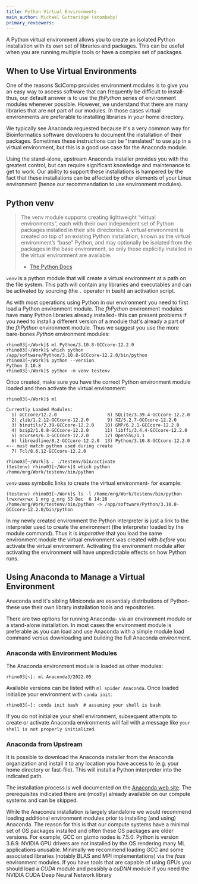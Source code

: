 ```yaml
---
title: Python Virtual Environments
main_author: Michael Gutteridge (atombaby)
primary_reviewers:
---
```


A Python virtual environment allows you to create an isolated Python installation with its own set of libraries and packages.  This can be useful when you are running multiple tools or have a complex set of packages.

## When to Use Virtual Environments

One of the reasons SciComp provides environment modules is to give you an easy way to access software that can frequently be difficult to install- thus, our default answer is to use the _fhPython_ series of environment modules whenever possible.  However, we understand that there are many libraries that are not part of our modules. In those cases virtual environments are preferable to installing libraries in your home directory.

We typically see Anaconda requested because it's a very common way for Bioinformatics software developers to document the installation of their packages.  Sometimes these instructions can be "translated" to use `pip` in a virtual environment, but this is a good use case for the Anaconda module.

Using the stand-alone, upstream Anaconda installer provides you with the greatest control, but can require significant knowledge and maintenance to get to work.  Our ability to support these installations is hampered by the fact that these installations can be affected by other elements of your Linux environment (hence our recommendation to use environment modules).

## Python venv 

> The venv module supports creating lightweight “virtual environments”, each with their own independent set of Python packages installed in their site directories. A virtual environment is created on top of an existing Python installation, known as the virtual environment’s “base” Python, and may optionally be isolated from the packages in the base environment, so only those explicitly installed in the virtual environment are available.
>  - [The Python Docs](https://docs.python.org/3/library/venv.html)

`venv` is a python module that will create a virtual environment at a path on the file system.  This path will contain any libraries and executables and can be activated by sourcing (the `.` operator in bash) an activation script.

As with most operations using Python in our environment you need to first load a Python environment module.  The _fhPython_ environment modules have many Python libraries already installed- this can present problems if you need to install a different version of a module that's already a part of the _fhPython_ environment module.  Thus we suggest you use the more bare-bones _Python_ environment modules:

```console
rhino03[~/Work]$ ml Python/3.10.8-GCCcore-12.2.0
rhino03[~/Work]$ which python
/app/software/Python/3.10.8-GCCcore-12.2.0/bin/python
rhino03[~/Work]$ python --version
Python 3.10.8
rhino03[~/Work]$ python -m venv testenv
```

Once created, make sure you have the correct Python environment module loaded and then activate the virtual environment:

```console
rhino03[~/Work]$ ml

Currently Loaded Modules:
  1) GCCcore/12.2.0                   8) SQLite/3.39.4-GCCcore-12.2.0
  2) zlib/1.2.12-GCCcore-12.2.0       9) XZ/5.2.7-GCCcore-12.2.0
  3) binutils/2.39-GCCcore-12.2.0    10) GMP/6.2.1-GCCcore-12.2.0
  4) bzip2/1.0.8-GCCcore-12.2.0      11) libffi/3.4.4-GCCcore-12.2.0
  5) ncurses/6.3-GCCcore-12.2.0      12) OpenSSL/1.1
  6) libreadline/8.2-GCCcore-12.2.0  13) Python/3.10.8-GCCcore-12.2.0  <-- must match python used during create
  7) Tcl/8.6.12-GCCcore-12.2.0

rhino03[~/Work]$ . ./testenv/bin/activate
(testenv) rhino03[~/Work]$ which python
/home/mrg/Work/testenv/bin/python
```

`venv` uses symbolic links to create the virtual environment- for example:

```console
(testenv) rhino03[~/Work]$ ls -l /home/mrg/Work/testenv/bin/python
lrwxrwxrwx 1 mrg g_mrg 53 Dec  6 14:28 /home/mrg/Work/testenv/bin/python -> /app/software/Python/3.10.8-GCCcore-12.2.0/bin/python
```

In my newly created environment the Python interpreter is just a link to the interpreter used to create the environment (the interpreter loaded by the module command).  Thus it is _imperative_ that you load the same environment module the virtual environment was created with _before_ you activate the virtual environment.  Activating the environment module after activating the environment will have unpredictable effects on how Python runs.

## Using Anaconda to Manage a Virtual Environment

Anaconda and it's sibling Miniconda are essentialy distributions of Python- these use their own library installation tools and repositories.

There are two options for running Anaconda- via an environment module or a stand-alone installation.  In most cases the environment module is preferable as you can load and use Anaconda with a simple module load command versus downloading and building the full Anaconda environment.

### Anaconda with Environment Modules

The Anaconda environment module is loaded as other modules:

```console
rhino03[~]: ml Anaconda3/2022.05
```

Available versions can be listed with `ml spider Anaconda`.  Once loaded initialize your environment with `conda init`:

```console
rhino03[~]: conda init bash  # assuming your shell is bash
```

If you do not initialize your shell environment, subsequent attempts to create or activate Anaconda environments will fail with a message like `your shell is not properly initialized`.

### Anaconda from Upstream

It is possible to download the Anaconda installer from the Anaconda organization and install it to any location you have access to (e.g. your home directory or fast-file).  This will install a Python interpreter into the indicated path.

The installation process is well documented on the [Anaconda web site](https://docs.anaconda.com/free/anaconda/install/linux/).  The prerequisites indicated there are (mostly) already available on our compute systems and can be skipped.

While the Anaconda installation is largely standalone we would recommend loading additional environment modules prior to installing (and using) Anaconda.  The reason for this is that our compute systems have a minimal set of OS packages installed and often these OS packages are older versions.  For example, GCC on gizmo nodes is 7.5.0. Python is version 3.6.9. NVIDIA GPU drivers are not installed by the OS rendering many ML applications unusable.  Minimally we recommend loading GCC and some associated libraries (notably BLAS and MPI implementations) via the _foss_ environment modules.  If you have tools that are capable of using GPUs you should load a _CUDA_ module and possibly a _cuDNN_ module if you need the NVIDIA CUDA Deep Neural Network library


